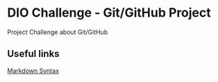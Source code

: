 # DIO Challenge - Git/GitHub Project
Project Challenge about Git/GitHub


## Useful links
[Markdown Syntax](https://www.markdownguide.org/basic-syntax/)
